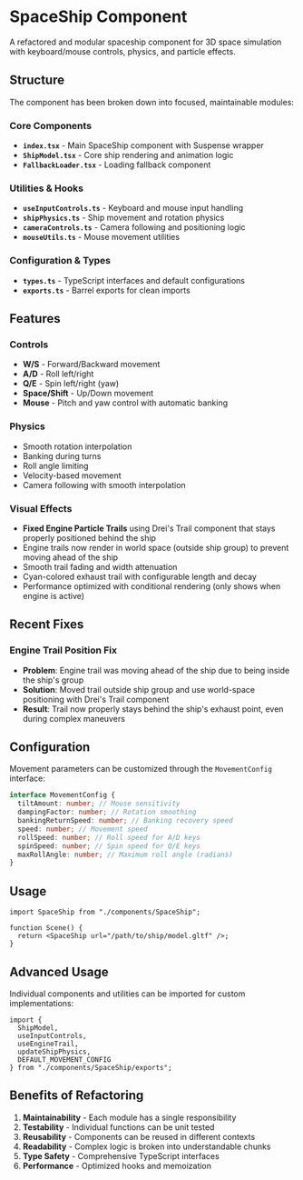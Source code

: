 # SpaceShip Component

A refactored and modular spaceship component for 3D space simulation with keyboard/mouse controls, physics, and particle effects.

## Structure

The component has been broken down into focused, maintainable modules:

### Core Components

- **`index.tsx`** - Main SpaceShip component with Suspense wrapper
- **`ShipModel.tsx`** - Core ship rendering and animation logic
- **`FallbackLoader.tsx`** - Loading fallback component

### Utilities & Hooks

- **`useInputControls.ts`** - Keyboard and mouse input handling
- **`shipPhysics.ts`** - Ship movement and rotation physics
- **`cameraControls.ts`** - Camera following and positioning logic
- **`mouseUtils.ts`** - Mouse movement utilities

### Configuration & Types

- **`types.ts`** - TypeScript interfaces and default configurations
- **`exports.ts`** - Barrel exports for clean imports

## Features

### Controls

- **W/S** - Forward/Backward movement
- **A/D** - Roll left/right
- **Q/E** - Spin left/right (yaw)
- **Space/Shift** - Up/Down movement
- **Mouse** - Pitch and yaw control with automatic banking

### Physics

- Smooth rotation interpolation
- Banking during turns
- Roll angle limiting
- Velocity-based movement
- Camera following with smooth interpolation

### Visual Effects

- **Fixed Engine Particle Trails** using Drei's Trail component that stays properly positioned behind the ship
- Engine trails now render in world space (outside ship group) to prevent moving ahead of the ship
- Smooth trail fading and width attenuation
- Cyan-colored exhaust trail with configurable length and decay
- Performance optimized with conditional rendering (only shows when engine is active)

## Recent Fixes

### Engine Trail Position Fix

- **Problem**: Engine trail was moving ahead of the ship due to being inside the ship's group
- **Solution**: Moved trail outside ship group and use world-space positioning with Drei's Trail component
- **Result**: Trail now properly stays behind the ship's exhaust point, even during complex maneuvers

## Configuration

Movement parameters can be customized through the `MovementConfig` interface:

```typescript
interface MovementConfig {
  tiltAmount: number; // Mouse sensitivity
  dampingFactor: number; // Rotation smoothing
  bankingReturnSpeed: number; // Banking recovery speed
  speed: number; // Movement speed
  rollSpeed: number; // Roll speed for A/D keys
  spinSpeed: number; // Spin speed for Q/E keys
  maxRollAngle: number; // Maximum roll angle (radians)
}
```

## Usage

```tsx
import SpaceShip from "./components/SpaceShip";

function Scene() {
  return <SpaceShip url="/path/to/ship/model.gltf" />;
}
```

## Advanced Usage

Individual components and utilities can be imported for custom implementations:

```tsx
import {
  ShipModel,
  useInputControls,
  useEngineTrail,
  updateShipPhysics,
  DEFAULT_MOVEMENT_CONFIG
} from "./components/SpaceShip/exports";
```

## Benefits of Refactoring

1. **Maintainability** - Each module has a single responsibility
2. **Testability** - Individual functions can be unit tested
3. **Reusability** - Components can be reused in different contexts
4. **Readability** - Complex logic is broken into understandable chunks
5. **Type Safety** - Comprehensive TypeScript interfaces
6. **Performance** - Optimized hooks and memoization
